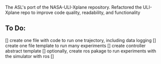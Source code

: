 The ASL's port of the NASA-ULI-Xplane repository. Refactored the ULI-Xplane repo to improve code quality, readability, and functionality

## To Do:
[] create one file with code to run one trajectory, including data logging
[] create one file template to run many experiments
[] create controller abstract template
[] optionally, create ros pakage to run experiments with the simulator with ros
[] 

